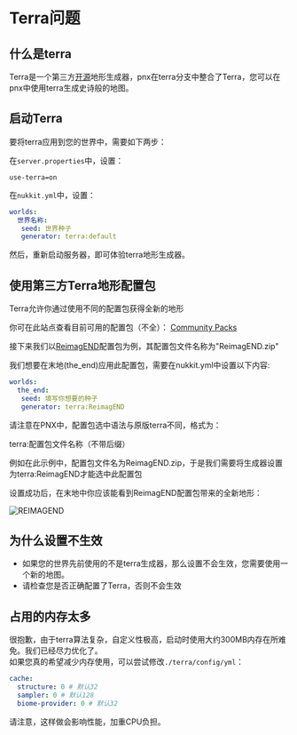 # Terra问题  

## 什么是terra  

Terra是一个第三方[开源](https://github.com/PolyhedralDev/Terra)地形生成器，pnx在terra分支中整合了Terra，您可以在pnx中使用terra生成史诗般的地图。  


## 启动Terra  

要将terra应用到您的世界中，需要如下两步：  

在`server.properties`中，设置：
```properties
use-terra=on
```

在`nukkit.yml`中，设置：  
```yaml
worlds:
  世界名称:
   seed: 世界种子
   generator: terra:default
```

然后，重新启动服务器，即可体验terra地形生成器。

## 使用第三方Terra地形配置包

Terra允许你通过使用不同的配置包获得全新的地形

你可在此站点查看目前可用的配置包（不全）： [Community Packs](https://terra.polydev.org/config/community-packs.html)

接下来我们以[ReimagEND](https://github.com/justaureus/ReimagEND)配置包为例，其配置包文件名称为"ReimagEND.zip"

我们想要在末地(the_end)应用此配置包，需要在nukkit.yml中设置以下内容:
```yaml
worlds:
  the_end:
   seed: 填写你想要的种子
   generator: terra:ReimagEND
```

请注意在PNX中，配置包选中语法与原版terra不同，格式为：

terra:配置包文件名称（不带后缀）

例如在此示例中，配置包文件名为ReimagEND.zip，于是我们需要将生成器设置为terra:ReimagEND才能选中此配置包

设置成功后，在末地中你应该能看到ReimagEND配置包带来的全新地形：

![REIMAGEND](%relativePrefix%image/common/terra_faq/ReimagEND.png)

## 为什么设置不生效  

- 如果您的世界先前使用的不是terra生成器，那么设置不会生效，您需要使用一个新的地图。  
- 请检查您是否正确配置了Terra，否则不会生效

## 占用的内存太多  

很抱歉，由于terra算法复杂，自定义性极高，启动时使用大约300MB内存在所难免。我们已经尽力优化了。  
如果您真的希望减少内存使用，可以尝试修改`./terra/config/yml`：
```yaml
cache:
  structure: 0 # 默认32
  sampler: 0 # 默认128
  biome-provider: 0 # 默认32
```
请注意，这样做会影响性能，加重CPU负担。  